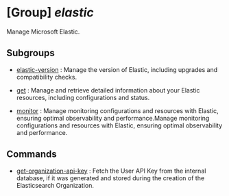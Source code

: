 # [Group] _elastic_

Manage Microsoft Elastic.

## Subgroups

- [elastic-version](/Commands/elastic/elastic-version/readme.md)
: Manage the version of Elastic, including upgrades and compatibility checks.

- [get](/Commands/elastic/get/readme.md)
: Manage and retrieve detailed information about your Elastic resources, including configurations and status.

- [monitor](/Commands/elastic/monitor/readme.md)
: Manage monitoring configurations and resources with Elastic, ensuring optimal observability and performance.Manage monitoring configurations and resources with Elastic, ensuring optimal observability and performance.

## Commands

- [get-organization-api-key](/Commands/elastic/_get-organization-api-key.md)
: Fetch the User API Key from the internal database, if it was generated and stored during the creation of the Elasticsearch Organization.
